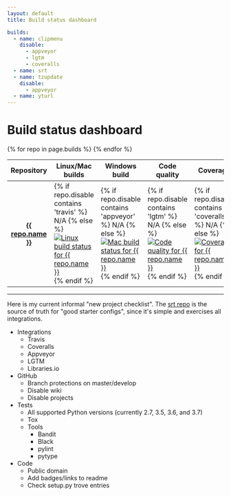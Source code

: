 ```yaml
---
layout: default
title: Build status dashboard

builds:
  - name: clipmenu
    disable:
      - appveyor
      - lgtm
      - coveralls
  - name: srt
  - name: tzupdate
    disable:
      - appveyor
  - name: yturl
---
```


# Build status dashboard

<table>
  <thead>
    <tr>
      <th>Repository</th>
      <th>Linux/Mac builds</th>
      <th>Windows build</th>
      <th>Code quality</th>
      <th>Coverage</th>
      <th>Dependencies</th>
    </tr>
  </thead>
  <tbody>
    {% for repo in page.builds %}
    <tr>
      <th><a href="https://github.com/cdown/{{ repo.name }}">{{ repo.name }}</a></th>
      <td class="status-image">
        {% if repo.disable contains 'travis' %}
        N/A
        {% else %}
        <a href="https://travis-ci.org/cdown/{{ repo.name }}">
          <img class="nonstandard" src="https://img.shields.io/travis/cdown/{{ repo.name }}/develop.svg?label=are" alt="Linux build status for {{ repo.name }}" />
        </a>
        {% endif %}
      </td>
      <td class="status-image">
        {% if repo.disable contains 'appveyor' %}
        N/A
        {% else %}
        <a href="https://ci.appveyor.com/project/cdown/{{ repo.name }}">
          <img class="nonstandard" src="https://img.shields.io/appveyor/ci/cdown/{{ repo.name }}/develop.svg?label=is" alt="Mac build status for {{ repo.name }}" />
        </a>
        {% endif %}
      </td>
      <td class="status-image">
        {% if repo.disable contains 'lgtm' %}
        N/A
        {% else %}
        <a href="https://lgtm.com/projects/g/cdown/{{ repo.name }}/history/">
          <img class="nonstandard" src="https://img.shields.io/lgtm/grade/python/github/cdown/{{ repo.name }}.svg?label=is" alt="Code quality for {{ repo.name }}" />
        </a>
        {% endif %}
      </td>
      <td class="status-image">
        {% if repo.disable contains 'coveralls' %}
        N/A
        {% else %}
        <a href="https://coveralls.io/r/cdown/{{ repo.name }}">
          <img class="nonstandard" src="https://img.shields.io/coveralls/cdown/{{ repo.name }}/develop.svg?label=is" alt="Coverage for {{ repo.name }}" />
        </a>
        {% endif %}
      </td>
      <td class="status-image">
        {% if repo.disable contains 'requires' %}
        N/A
        {% else %}
        <a href="https://libraries.io/github/cdown/{{ repo.name}}">
          <img class="nonstandard" src="https://img.shields.io/librariesio/github/cdown/{{ repo.name }}.svg?label=are" alt="Dependency status for {{ repo.name }}" />
        </a>
        {% endif %}
      </td>
    </tr>
    {% endfor %}
  </tbody>
</table>

---

Here is my current informal "new project checklist". The [srt
repo](https://github.com/cdown/srt) is the source of truth for "good starter
configs", since it's simple and exercises all integrations.

- Integrations
    - Travis
    - Coveralls
    - Appveyor
    - LGTM
    - Libraries.io
- GitHub
    - Branch protections on master/develop
    - Disable wiki
    - Disable projects
- Tests
    - All supported Python versions (currently 2.7, 3.5, 3.6, and 3.7)
    - Tox
    - Tools
        - Bandit
        - Black
        - pylint
        - pytype
- Code
    - Public domain
    - Add badges/links to readme
    - Check setup.py trove entries
